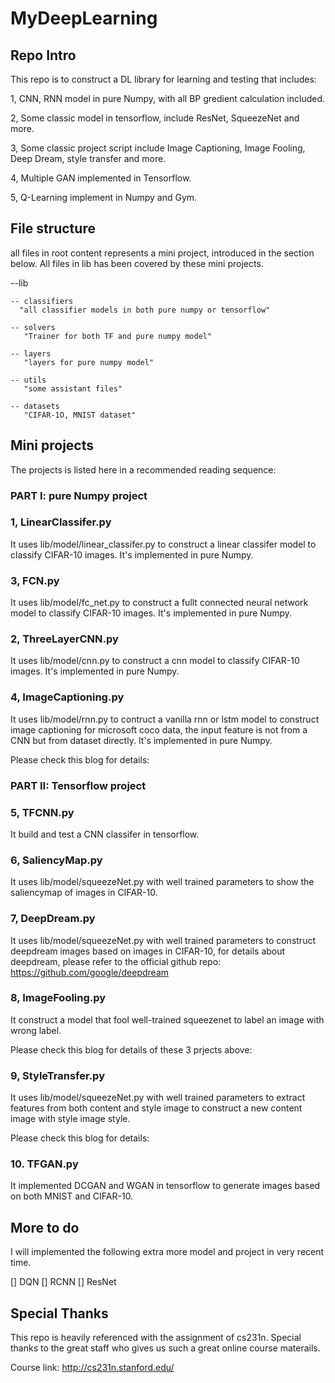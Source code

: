 # MyDeepLearning

## Repo Intro
This repo is to construct a DL library for learning and testing that includes:

  1, CNN, RNN model in pure Numpy, with all BP gredient calculation included.
  
  2, Some classic model in tensorflow, include ResNet, SqueezeNet and more.
  
  3, Some classic project script include Image Captioning, Image Fooling, Deep Dream, style transfer and more.
  
  4, Multiple GAN implemented in Tensorflow.
  
  5, Q-Learning implement in Numpy and Gym.
  
## File structure

all files in root content represents a mini project, introduced in the section below. All files in lib has been covered by these mini projects.

  --lib

    -- classifiers
      "all classifier models in both pure numpy or tensorflow"

    -- solvers
       "Trainer for both TF and pure numpy model"

    -- layers
       "layers for pure numpy model"

    -- utils
       "some assistant files"

    -- datasets
       "CIFAR-1O, MNIST dataset"
       
## Mini projects

The projects is listed here in a recommended reading sequence:

### PART I: pure Numpy project

### 1, LinearClassifer.py

It uses lib/model/linear_classifer.py to construct a linear classifer model to classify CIFAR-10 images. It's implemented in pure Numpy.

### 3, FCN.py
It uses lib/model/fc_net.py to construct a fullt connected neural network model to classify CIFAR-10 images. It's implemented in pure Numpy.

### 2, ThreeLayerCNN.py
It uses lib/model/cnn.py to construct a cnn model to classify CIFAR-10 images. It's implemented in pure Numpy.

### 4, ImageCaptioning.py
It uses lib/model/rnn.py to contruct a vanilla rnn or lstm model to construct image captioning for microsoft coco data, the input feature is not from a CNN but from dataset directly. It's implemented in pure Numpy.

Please check this blog for details: 

### PART II: Tensorflow project

### 5, TFCNN.py
It build and test a CNN classifer in tensorflow.

### 6, SaliencyMap.py
It uses lib/model/squeezeNet.py with well trained parameters to show the saliencymap of images in CIFAR-10.

### 7, DeepDream.py
It uses lib/model/squeezeNet.py with well trained parameters to construct deepdream images based on images in CIFAR-10, for details about deepdream, please refer to the official github repo: https://github.com/google/deepdream

### 8, ImageFooling.py
It construct a model that fool well-trained squeezenet to label an image with wrong label.

Please check this blog for details of these 3 prjects above: 

### 9, StyleTransfer.py
It uses lib/model/squeezeNet.py with well trained parameters to extract features from both content and style image to construct a new content image with style image style.

Please check this blog for details: 

### 10. TFGAN.py
It implemented DCGAN and WGAN in tensorflow to generate images based on both MNIST and CIFAR-10.

## More to do

I will implemented the following extra more model and project in very recent time.

[] DQN
[] RCNN
[] ResNet

## Special Thanks

This repo is heavily referenced with the assignment of cs231n. Special thanks to the great staff who gives us such a great online course materails.

Course link: http://cs231n.stanford.edu/
